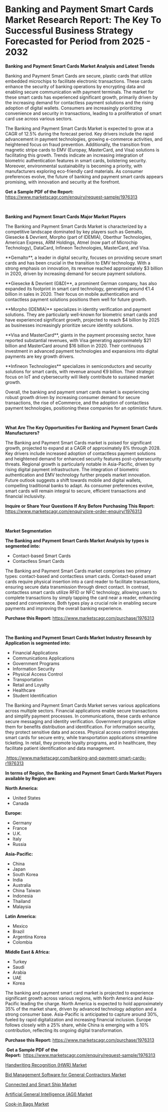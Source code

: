 <p><h1>Banking and Payment Smart Cards Market Research Report: The Key To Successful Business Strategy Forecasted for Period from 2025 - 2032</h1></p><p><strong>Banking and Payment Smart Cards Market Analysis and Latest Trends</strong></p>
<p><p>Banking and Payment Smart Cards are secure, plastic cards that utilize embedded microchips to facilitate electronic transactions. These cards enhance the security of banking operations by encrypting data and enabling secure communication with payment terminals. The market for these smart cards has experienced significant growth, primarily driven by the increasing demand for contactless payment solutions and the rising adoption of digital wallets. Consumers are increasingly prioritizing convenience and security in transactions, leading to a proliferation of smart card use across various sectors.</p><p>The Banking and Payment Smart Cards Market is expected to grow at a CAGR of 12.5% during the forecast period. Key drivers include the rapid advancement in payment technologies, growing e-commerce activities, and heightened focus on fraud prevention. Additionally, the transition from magnetic stripe cards to EMV (Europay, MasterCard, and Visa) solutions is facilitating this growth. Trends indicate an increasing integration of biometric authentication features in smart cards, bolstering security. Moreover, environmental sustainability is becoming a priority, with manufacturers exploring eco-friendly card materials. As consumer preferences evolve, the future of banking and payment smart cards appears promising, with innovation and security at the forefront.</p></p>
<p><strong>Get a Sample PDF of the Report:&nbsp;</strong> <a href="https://www.marketscagr.com/enquiry/request-sample/1976313?utm_campaign=1905&utm_medium=2&utm_source=Github&utm_content=ia&utm_term=28032025&utm_id=banking-and-payment-smart-cards">https://www.marketscagr.com/enquiry/request-sample/1976313</a></p>
<p>&nbsp;</p>
<p><strong>Banking and Payment Smart Cards Major Market Players</strong></p>
<p><p>The Banking and Payment Smart Cards Market is characterized by a competitive landscape dominated by key players such as Gemalto, Giesecke & Devrient, Morpho (part of IDEMIA), Oberthur Technologies, American Express, ARM Holdings, Atmel (now part of Microchip Technology), DataCard, Infineon Technologies, MasterCard, and Visa.</p><p>**Gemalto**, a leader in digital security, focuses on providing secure smart cards and has been crucial in the transition to EMV technology. With a strong emphasis on innovation, its revenue reached approximately $3 billion in 2020, driven by increasing demand for secure payment solutions.</p><p>**Giesecke & Devrient (G&D)**, a prominent German company, has also expanded its footprint in smart card technology, generating around €1.4 billion in sales in 2020. Their focus on mobile authentication and contactless payment solutions positions them well for future growth.</p><p>**Morpho (IDEMIA)** specializes in identity verification and payment solutions. They are particularly well-known for biometric smart cards and have experienced significant growth, projected to reach $4 billion by 2025 as businesses increasingly prioritize secure identity solutions.</p><p>**Visa and MasterCard**, giants in the payment processing sector, have reported substantial revenues, with Visa generating approximately $21 billion and MasterCard around $16 billion in 2020. Their continuous investment in advanced payment technologies and expansions into digital payments are key growth drivers.</p><p>**Infineon Technologies** specializes in semiconductors and security solutions for smart cards, with revenue around €9 billion. Their strategic focus on IoT and cybersecurity will likely contribute to sustained market growth.</p><p>Overall, the banking and payment smart cards market is experiencing robust growth driven by increasing consumer demand for secure transactions, the rise of eCommerce, and the adoption of contactless payment technologies, positioning these companies for an optimistic future.</p></p>
<p>&nbsp;</p>
<p><strong>What Are The Key Opportunities For Banking and Payment Smart Cards Manufacturers?</strong></p>
<p><p>The Banking and Payment Smart Cards market is poised for significant growth, projected to expand at a CAGR of approximately 8% through 2028. Key drivers include increased adoption of contactless payment solutions and heightened demand for enhanced security features post-cybersecurity threats. Regional growth is particularly notable in Asia-Pacific, driven by rising digital payment infrastructure. The integration of biometric authentication and EMV technology further propels market innovation. Future outlook suggests a shift towards mobile and digital wallets, compelling traditional banks to adapt. As consumer preferences evolve, smart cards will remain integral to secure, efficient transactions and financial inclusivity.</p></p>
<p><strong>Inquire or Share Your Questions If Any Before Purchasing This Report:</strong> <a href="https://www.marketscagr.com/enquiry/pre-order-enquiry/1976313?utm_campaign=1905&utm_medium=2&utm_source=Github&utm_content=ia&utm_term=28032025&utm_id=banking-and-payment-smart-cards">https://www.marketscagr.com/enquiry/pre-order-enquiry/1976313</a></p>
<p>&nbsp;</p>
<p><strong>Market Segmentation</strong></p>
<p><strong>The Banking and Payment Smart Cards Market Analysis by types is segmented into:</strong></p>
<p><ul><li>Contact-based Smart Cards</li><li>Contactless Smart Cards</li></ul></p>
<p><p>The Banking and Payment Smart Cards market comprises two primary types: contact-based and contactless smart cards. Contact-based smart cards require physical insertion into a card reader to facilitate transactions, ensuring secure data transmission through direct contact. In contrast, contactless smart cards utilize RFID or NFC technology, allowing users to complete transactions by simply tapping the card near a reader, enhancing speed and convenience. Both types play a crucial role in enabling secure payments and improving the overall banking experience.</p></p>
<p><strong>Purchase this Report:&nbsp;</strong><a href="https://www.marketscagr.com/purchase/1976313?utm_campaign=1905&utm_medium=2&utm_source=Github&utm_content=ia&utm_term=28032025&utm_id=banking-and-payment-smart-cards">https://www.marketscagr.com/purchase/1976313</a></p>
<p>&nbsp;</p>
<p><strong>The Banking and Payment Smart Cards Market Industry Research by Application is segmented into:</strong></p>
<p><ul><li>Financial Applications</li><li>Communications Applications</li><li>Government Programs</li><li>Information Security</li><li>Physical Access Control</li><li>Transportation</li><li>Retail and Loyalty</li><li>Healthcare</li><li>Student Identification</li></ul></p>
<p><p>The Banking and Payment Smart Cards Market serves various applications across multiple sectors. Financial applications enable secure transactions and simplify payment processes. In communications, these cards enhance secure messaging and identity verification. Government programs utilize them for benefits distribution and identification. For information security, they protect sensitive data and access. Physical access control integrates smart cards for secure entry, while transportation applications streamline ticketing. In retail, they promote loyalty programs, and in healthcare, they facilitate patient identification and data management.</p></p>
<p><a href="https://www.marketscagr.com/banking-and-payment-smart-cards-r1976313?utm_campaign=1905&utm_medium=2&utm_source=Github&utm_content=ia&utm_term=28032025&utm_id=banking-and-payment-smart-cards">&nbsp;https://www.marketscagr.com/banking-and-payment-smart-cards-r1976313</a></p>
<p><strong>In terms of Region, the Banking and Payment Smart Cards Market Players available by Region are:</strong></p>
<p>
    <p> <strong> North America: </strong>
        <ul>
            <li>United States</li>
            <li>Canada</li>
        </ul>
        </p> 
    <p> <strong> Europe: </strong>
        <ul>
            <li>Germany</li>
            <li>France</li>
            <li>U.K.</li>
            <li>Italy</li>
            <li>Russia</li>
        </ul>
        </p> 
    <p> <strong> Asia-Pacific: </strong>
        <ul>
            <li>China</li>
            <li>Japan</li>
            <li>South Korea</li>
            <li>India</li>
            <li>Australia</li>
            <li>China Taiwan</li>
            <li>Indonesia</li>
            <li>Thailand</li>
            <li>Malaysia</li>
        </ul>
        </p> 
    <p> <strong> Latin America: </strong>
        <ul>
            <li>Mexico</li>
            <li>Brazil</li>
            <li>Argentina Korea</li>
            <li>Colombia</li>
        </ul>
        </p> 
    <p> <strong> Middle East & Africa: </strong>
        <ul>
            <li>Turkey</li>
            <li>Saudi</li>
            <li>Arabia</li>
            <li>UAE</li>
            <li>Korea</li>
        </ul>
    </p>
    </p>
<p><p>The banking and payment smart card market is projected to experience significant growth across various regions, with North America and Asia-Pacific leading the charge. North America is expected to hold approximately 35% of the market share, driven by advanced technology adoption and a strong consumer base. Asia-Pacific is anticipated to capture around 30%, fueled by rapid digitalization and increasing financial inclusion. Europe follows closely with a 25% share, while China is emerging with a 10% contribution, reflecting its ongoing digital transformation.</p></p>
<p><strong>Purchase this Report: </strong><a href="https://www.marketscagr.com/purchase/1976313?utm_campaign=1905&utm_medium=2&utm_source=Github&utm_content=ia&utm_term=28032025&utm_id=banking-and-payment-smart-cards">https://www.marketscagr.com/purchase/1976313</a></p>
<p>&nbsp;<strong>Get a Sample PDF of the Report:&nbsp;&nbsp;</strong><a href="https://www.marketscagr.com/enquiry/request-sample/1976313?utm_campaign=1905&utm_medium=2&utm_source=Github&utm_content=ia&utm_term=28032025&utm_id=banking-and-payment-smart-cards">https://www.marketscagr.com/enquiry/request-sample/1976313</a></p>
<p><strong></strong></p>
<p><p><a href="https://github.com/dumanelina6v/Market-Research-Report-List-1/blob/main/handwriting-recognition-hwr-market.md?utm_campaign=1905&utm_medium=2&utm_source=Github&utm_content=ia&utm_term=28032025&utm_id=banking-and-payment-smart-cards">Handwriting Recognition (HWR) Market</a></p><p><a href="https://github.com/nkomdaumis16/Market-Research-Report-List-1/blob/main/bid-management-software-for-general-contractors-market.md?utm_campaign=1905&utm_medium=2&utm_source=Github&utm_content=ia&utm_term=28032025&utm_id=banking-and-payment-smart-cards">Bid Management Software for General Contractors Market</a></p><p><a href="https://github.com/welfmimon/Market-Research-Report-List-1/blob/main/connected-and-smart-ship-market.md?utm_campaign=1905&utm_medium=2&utm_source=Github&utm_content=ia&utm_term=28032025&utm_id=banking-and-payment-smart-cards">Connected and Smart Ship Market</a></p><p><a href="https://github.com/khifzaba/Market-Research-Report-List-1/blob/main/artificial-general-intelligence-agi-market.md?utm_campaign=1905&utm_medium=2&utm_source=Github&utm_content=ia&utm_term=28032025&utm_id=banking-and-payment-smart-cards">Artificial General Intelligence (AGI) Market</a></p><p><a href="https://github.com/ioniafidian4/Market-Research-Report-List-1/blob/main/cook-in-bags-market.md?utm_campaign=1905&utm_medium=2&utm_source=Github&utm_content=ia&utm_term=28032025&utm_id=banking-and-payment-smart-cards">Cook-in Bags Market</a></p></p>
